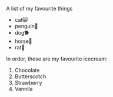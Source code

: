 A list of my favourite things
 
 - cat😸
 - penguin🐬
 - dog🐕
 - horse🐎
 - rat🐺

In order, these are my favourite icecream:
1. Chocolate
2. Butterscotch
3. Strawberry
4. Vannila
